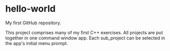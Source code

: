 # hello-world
My first GitHub repository.

This project comprises many of my first C++ exercises. 
All projects are put together in one command window app. 
Each sub_project can be selected in the app's initial menu prompt.

